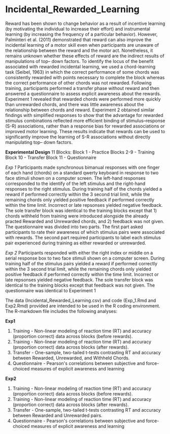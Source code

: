 # Incidental_Rewarded_Learning

Reward has been shown to change behavior as a result of incentive learning (by motivating the individual
to increase their effort) and instrumental learning (by increasing the frequency of a particular behavior).
However, Palminteri et al. (2011) demonstrated that reward can also improve the incidental learning of
a motor skill even when participants are unaware of the relationship between the reward and the motor
act. Nonetheless, it remains unknown whether these effects of reward are the indirect results of
manipulations of top– down factors. To identify the locus of the benefit associated with rewarded
incidental learning, we used a chord-learning task (Seibel, 1963) in which the correct performance of
some chords was consistently rewarded with points necessary to complete the block whereas the correct
performance of other chords was not rewarded. Following training, participants performed a transfer
phase without reward and then answered a questionnaire to assess explicit awareness about the rewards.
Experiment 1 revealed that rewarded chords were performed more quickly than unrewarded chords, and
there was little awareness about the relationship between chords and reward. Experiment 2 obtained
similar findings with simplified responses to show that the advantage for rewarded stimulus combinations
reflected more efficient binding of stimulus–response (S-R) associations, rather than a response bias for
rewarded associations or improved motor learning. These results indicate that rewards can be used to
significantly improve the learning of S-R associations without directly manipulating top– down factors.

**Experimental Design**
11 Blocks:
Block 1 - Practice
Blocks 2-9 - Training
Block 10 - Transfer
Block 11 - Questionnaire

_Exp 1_ 
Participants made synchronous bimanual responses with one finger of each hand (chords) on a standard qwerty keyboard in response to two face stimuli shown on a computer screen. The left-hand responses corresponded to the identify of the left stimulus and the right-hand responses to the right stimulus. During training half of the chords yielded a reward if performed correctly within the 3 second trial limit, while the remaining chords only yielded positive feedback if performed correctly within the time limit. Incorrect or late repsonses yielded negative feedback. The sole transfer block was identical to the training blocks except that 1) chords withheld from training were introduced alongside the already practed Rewarded and Unrewarded chords, and 2) feedback was not given. The questionnaire was divided into two parts. The first part asked participants to rate their awareness of which stimulus pairs were associated with rewards. The second part required participants to label each stimulus pair experienced during training as either rewarded or unrewarded. 

_Exp 2_ 
Participants responded with either the right index or middle on a serial response box to two face stimuli shown on a computer screen. During training half of the stimulus pairs yielded a reward if performed correctly within the 3 second trial limit, while the remaining chords only yielded positive feedback if performed correctly  within the time limit. Incorrect or late repsonses yielded negative feedback. The sole transfer block was identical to the training blocks except that feedback was not given. The questionnaire was identical to Experiment 1

The data (Incidental_Rewarded_Learning.csv) and code (Exp_1.Rmd and Exp2.Rmd) provided are intended to be used in the R coding environment. The R-markdown file includes the following analyses:

**Exp1**
1. Training - Non-linear modeling of reaction time (RT) and accuracy (proportion correct) data across blocks (before rewards).
2. Training - Non-linear modeling of reaction time (RT) and accuracy (proportion correct) data across blocks (after rewards).
3. Transfer - One-sample, two-tailed t-tests contrasting RT and accuracy between Rewarded, Unrewarded, and Withheld Chords.
4. Questionnaire - Pearson's correlations between subjective and force-choiced measures of explicit awareness and learning

**Exp2**
1. Training - Non-linear modeling of reaction time (RT) and accuracy (proportion correct) data across blocks (before rewards).
2. Training - Non-linear modeling of reaction time (RT) and accuracy (proportion correct) data across blocks (after rewards).
3. Transfer - One-sample, two-tailed t-tests contrasting RT and accuracy between Rewarded and Unrewarded pairs.
4. Questionnaire - Pearson's correlations between subjective and force-choiced measures of explicit awareness and learning 
